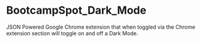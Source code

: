 # BootcampSpot_Dark_Mode
JSON Powered Google Chrome extension that when toggled via the Chrome extension section will toggle on and off a Dark Mode.
